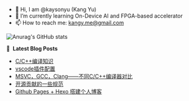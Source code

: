 - 👋 Hi, I am @kaysonyu (Kang Yu)
- 🌱 I’m currently learning On-Device AI and FPGA-based accelerator
- 📫 How to reach me: kangy.me@gmail.com

![Anurag's GitHub stats](https://github-readme-stats.vercel.app/api?username=kaysonyu)

📕 &nbsp;**Latest Blog Posts**
<!-- BLOG-POST-LIST:START -->
- [C/C++编译知识](https://kaysonyu.github.io/2024/12/C_CXX_Compiler/)
- [vscode插件配置](https://kaysonyu.github.io/2024/11/VSCode-Extension/)
- [MSVC，GCC，Clang——不同C/C++编译器对比](https://kaysonyu.github.io/2024/10/MSVC-GCC-Clang/)
- [开源贡献的一些规范](https://kaysonyu.github.io/2024/09/Open-Source/)
- [Github Pages + Hexo 搭建个人博客](https://kaysonyu.github.io/2024/08/build-blog-by-Hexo/)
<!-- BLOG-POST-LIST:END -->

<!--
**SS-Yuki/SS-Yuki** is a ✨ _special_ ✨ repository because its `README.md` (this file) appears on your GitHub profile.

Here are some ideas to get you started:

- 🔭 I’m currently working on ...
- 🌱 I’m currently learning ...
- 👯 I’m looking to collaborate on ...
- 🤔 I’m looking for help with ...
- 💬 Ask me about ...
- 📫 How to reach me: ...
- 😄 Pronouns: ...
- ⚡ Fun fact: ...
-->

<!--
<h3 align="left">Connect with me:</h3>
<p align="left">
<a href="your link" target="blank"><img align="center" src="https://cdn.jsdelivr.net/npm/simple-icons@3.0.1/icons/twitter.svg" alt="" height="30" width="40" /></a>
<a href="your link" target="blank"><img align="center" src="https://cdn.jsdelivr.net/npm/simple-icons@3.0.1/icons/linkedin.svg" alt="" height="30" width="40" /></a>
<a href="your link" target="blank"><img align="center" src="https://cdn.jsdelivr.net/npm/simple-icons@3.0.1/icons/instagram.svg" alt="" height="30" width="40" /></a>
<a href="your link" target="blank"><img align="center" src="https://cdn.jsdelivr.net/npm/simple-icons@3.0.1/icons/youtube.svg" alt="" height="30" width="40" /></a>
</p>
-->

<!--
[![trophy](https://github-profile-trophy.vercel.app/?username=SS-Yuki)](https://github.com/ryo-ma/github-profile-trophy)

[![Anurag's GitHub stats](https://github-readme-stats.vercel.app/api?username=SS-Yuki)](https://github.com/anuraghazra/github-readme-stats)
-->
